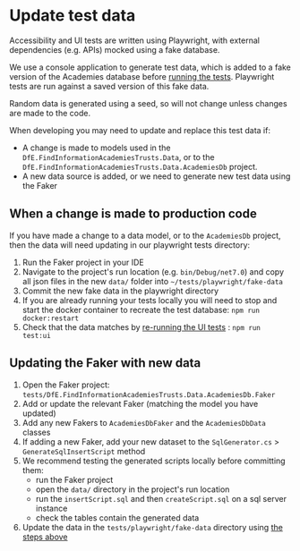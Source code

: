 # Update test data

Accessibility and UI tests are written using Playwright, with external dependencies (e.g. APIs) mocked using a fake database.

We use a console application to generate test data, which is added to a fake version of the Academies database before [running the tests](run-tests-locally.md#accessibility-and-ui-tests). Playwright tests are run against a saved version of this fake data.

Random data is generated using a seed, so will not change unless changes are made to the code.

When developing you may need to update and replace this test data if:

- A change is made to models used in the `DfE.FindInformationAcademiesTrusts.Data`, or to the `DfE.FindInformationAcademiesTrusts.Data.AcademiesDb` project.
- A new data source is added, or we need to generate new test data using the Faker

## When a change is made to production code

If you have made a change to a data model, or to the `AcademiesDb` project, then the data will need updating in our playwright tests directory:

1. Run the Faker project in your IDE
2. Navigate to the project's run location  (e.g. `bin/Debug/net7.0`) and copy all json files in the new `data/` folder into `~/tests/playwright/fake-data`
3. Commit the new fake data in the playwright directory
4. If you are already running your tests locally you will need to stop and start the docker container to recreate the test database: `npm run docker:restart`
5. Check that the data matches by [re-running the UI tests](run-tests-locally.md#accessibility-and-ui-tests) : `npm run test:ui`

## Updating the Faker with new data

1. Open the Faker project: `tests/DfE.FindInformationAcademiesTrusts.Data.AcademiesDb.Faker`
2. Add or update the relevant Faker (matching the model you have updated)
3. Add any new Fakers to `AcademiesDbFaker` and the `AcademiesDbData` classes
4. If adding a new Faker, add your new dataset to the `SqlGenerator.cs` > `GenerateSqlInsertScript` method
5. We recommend testing the generated scripts locally before committing them:
   - run the Faker project
   - open the `data/` directory in the project's run location
   - run the `insertScript.sql` and then `createScript.sql` on a sql server instance
   - check the tables contain the generated data
6. Update the data in the `tests/playwright/fake-data` directory using [the steps above](#when-a-change-is-made-to-production-code)
